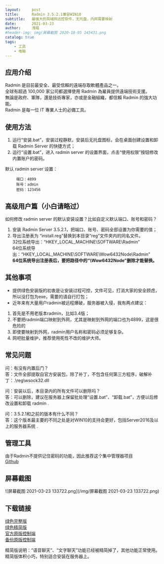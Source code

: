 ```yaml
---
layout:     post
title:      Radmin 3.5.2.1兼容WIN10
subtitle:   最强大的局域网远控软件，无托盘，内网需要映射
date:       2021-03-23
author:     浅唱
#header-img: img/屏幕截图 2020-10-05 145431.png
catalog: true
tags:
    - 工具
    - 电脑
---
```



## 应用介绍
Radmin 是目前最安全、最受信賴的遠端存取軟體產品之一。  
全球有超過 100,000 家公司都選擇使用 Radmin 為雇員提供遠端技術支援。  
無論是政府、軍隊，還是技術專家，亦或是金融組織，都信賴 Radmin 的強大功能。  
Radmin 是每一位 IT 專業人士的必備工具。

## 使用方法
1. 运行“安装.bat”，安装过程静默，安装后无托盘图标，会在桌面创建设置和卸载 Radmin Server 的快捷方式；
2. 运行“设置.bat”，进入 radmin server 的设置界面，点击“使用权限”按钮修改内置账户的密码。


默认 radmin server 设置：

         端口：4899
         账号：admin
         密码：123456

## 高级用户篇（小白请略过）

如何修改 radmin server 的默认安装设置？比如自定义默认端口、账号和密码？

1. 安装 Radmin Server 3.5.2.1，把端口、账号、密码全部设置为你需要的值；
2. 导出注册表为 “install.reg”替换到本目录“reg”文件夹内的同名文件。   
        32位系统导出：“HKEY_LOCAL_MACHINE\SOFTWARE\Radmin”  
        64位系统导出：“HKEY_LOCAL_MACHINE\SOFTWARE\Wow6432Node\Radmin”  
		**64位系统导出注册表后，要把路径中的“\Wow6432Node”删除才能替换。**  


## 其他事项
+ 提供绿色安装版的初衷是让安装过程可控，文件可见，打消大家的安全顾虑，所以没打包为exe，需要的请自行打包；
+ 近年来有大量用户radmin被远程爆破，服务器被入侵，我有两点建议：
1. 首先是不用老版本radmin，比如3.4版；
2. 不要把radmin端口映射到外网，尤其是映射到外网的端口也为4899，这是很危险的
3. 即使要映射到外网，radmin用户名称和密码必须足够复杂。
4. 网吧批量维护，推荐使用死性不改的维护大师。

## 常见问题
问：有没有内置后门？  
答：文件全部提取自官方安装包，除了补丁，不包含任何第三方程序，破解补丁：.\reg\wsock32.dll  
  
问：安装以后，本目录内的所有文件可以删除吗？  
答：可以删除，建议在服务器上保留批处理“设置.bat”、“卸载.bat”，方便以后修改设置和卸载 radmin .  
  
问：3.5.2.1和之前的版本有什么不同？  
答：这个版本最主要的不同之处是对WIN10的支持会更好，包括Server2016及以上的服务器系统 . 

## 管理工具
由于Radmin不提供记住密码的功能，因此推荐这个集中管理器项目  
[Github](https://github.com/dwj0/Remote-management)

## 屏幕截图
![屏幕截图 2021-03-23 133722.png](/img/屏幕截图 2021-03-23 133722.png)

## 下载链接
[绿色完整版](https://wwx.lanzoui.com/i7Wgrn840xi)  
[绿色精简版](https://wwx.lanzoui.com/iEXndn840vg)  
[官方原版控制端](http://dl.radminchina.com/Radmin_Viewer_Port.zip)  
[备份原版控制端](https://wwx.lanzoui.com/ihkI3n82yli)

精简版说明：“语音聊天”、“文字聊天”功能已经被精简掉了，其他功能正常使用。精简版体积小巧，特别适合安装在服务器上。